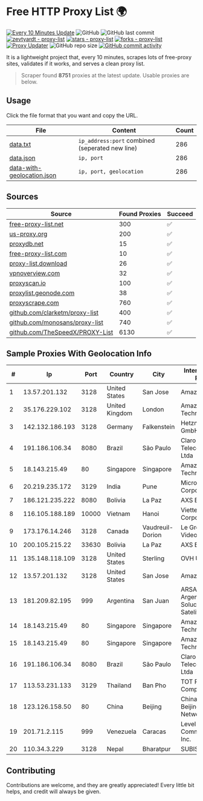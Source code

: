 
# Free HTTP Proxy List 🌍

[![Every 10 Minutes Update](https://github.com/mertguvencli/http-proxy-list/actions/workflows/main.yml/badge.svg?branch=main)](https://github.com/mertguvencli/http-proxy-list/actions/workflows/main.yml)
![GitHub](https://img.shields.io/github/license/mertguvencli/http-proxy-list)
![GitHub last commit](https://img.shields.io/github/last-commit/mertguvencli/http-proxy-list)
[![zevtyardt - proxy-list](https://img.shields.io/static/v1?label=zevtyardt&message=proxy-list&color=blue&logo=github)](https://github.com/zevtyardt/proxy-list "Go to GitHub repo")
[![stars - proxy-list](https://img.shields.io/github/stars/zevtyardt/proxy-list?style=social)](https://github.com/zevtyardt/proxy-list)
[![forks - proxy-list](https://img.shields.io/github/forks/zevtyardt/proxy-list?style=social)](https://github.com/zevtyardt/proxy-list)
[![Proxy Updater](https://github.com/zevtyardt/proxy-list/workflows/Proxy%20Updater/badge.svg)](https://github.com/zevtyardt/proxy-list/actions?query=workflow:"Proxy+Updater")
![GitHub repo size](https://img.shields.io/github/repo-size/zevtyardt/proxy-list)
[![GitHub commit activity](https://img.shields.io/github/commit-activity/m/zevtyardt/proxy-list?logo=commits)](https://github.com/zevtyardt/proxy-list/commits/main)

It is a lightweight project that, every 10 minutes, scrapes lots of free-proxy sites, validates if it works, and serves a clean proxy list.

> Scraper found **8751** proxies at the latest update. Usable proxies are below.

## Usage

Click the file format that you want and copy the URL.

|File|Content|Count|
|----|-------|-----|
|[data.txt](https://raw.githubusercontent.com/mertguvencli/http-proxy-list/main/proxy-list/data.txt)|`ip_address:port` combined (seperated new line)|286|
|[data.json](https://raw.githubusercontent.com/mertguvencli/http-proxy-list/main/proxy-list/data.json)|`ip, port`|286|
|[data-with-geolocation.json](https://raw.githubusercontent.com/mertguvencli/http-proxy-list/main/proxy-list/data-with-geolocation.json)|`ip, port, geolocation`|286|

## Sources

|Source|Found Proxies|Succeed|
|------|-------------|-------|
|[free-proxy-list.net](https://free-proxy-list.net)|300|✅|
|[us-proxy.org](https://www.us-proxy.org)|200|✅|
|[proxydb.net](http://proxydb.net)|15|✅|
|[free-proxy-list.com](https://free-proxy-list.com/?page=&port=&type%5B%5D=http&type%5B%5D=https&up_time=0&search=Search)|10|✅|
|[proxy-list.download](https://www.proxy-list.download/HTTP)|26|✅|
|[vpnoverview.com](https://vpnoverview.com/privacy/anonymous-browsing/free-proxy-servers)|32|✅|
|[proxyscan.io](https://www.proxyscan.io)|100|✅|
|[proxylist.geonode.com](https://proxylist.geonode.com/api/proxy-list?limit=300&page=1&sort_by=lastChecked&sort_type=desc&protocols=http,https)|38|✅|
|[proxyscrape.com](https://api.proxyscrape.com/v2/?request=displayproxies&protocol=http&timeout=10000&country=all&ssl=all&anonymity=all)|760|✅|
|[github.com/clarketm/proxy-list](https://raw.githubusercontent.com/clarketm/proxy-list/master/proxy-list-raw.txt)|400|✅|
|[github.com/monosans/proxy-list](https://raw.githubusercontent.com/monosans/proxy-list/main/proxies/http.txt)|740|✅|
|[github.com/TheSpeedX/PROXY-List](https://raw.githubusercontent.com/TheSpeedX/PROXY-List/master/http.txt)|6130|✅|


## Sample Proxies With Geolocation Info

|#|Ip|Port|Country|City|Internet Service Provider|
|-|--|----|-------|----|-------------------------|
|1|13.57.201.132|3128|United States|San Jose|Amazon.com, Inc.|
|2|35.176.229.102|3128|United Kingdom|London|Amazon Technologies Inc.|
|3|142.132.186.193|3128|Germany|Falkenstein|Hetzner Online GmbH|
|4|191.186.106.34|8080|Brazil|São Paulo|Claro NXT Telecomunicacoes Ltda|
|5|18.143.215.49|80|Singapore|Singapore|Amazon Technologies Inc.|
|6|20.219.235.172|3129|India|Pune|Microsoft Corporation|
|7|186.121.235.222|8080|Bolivia|La Paz|AXS Bolivia S. A.|
|8|116.105.188.189|10000|Vietnam|Hanoi|Viettel Corporation|
|9|173.176.14.246|3128|Canada|Vaudreuil-Dorion|Le Groupe Videotron Ltee|
|10|200.105.215.22|33630|Bolivia|La Paz|AXS Bolivia S. A.|
|11|135.148.118.109|3128|United States|Sterling|OVH US LLC|
|12|13.57.201.132|3128|United States|San Jose|Amazon.com, Inc.|
|13|181.209.82.195|999|Argentina|San Juan|ARSAT - Empresa Argentina de Soluciones Satelitales S.A|
|14|18.143.215.49|80|Singapore|Singapore|Amazon Technologies Inc.|
|15|18.143.215.49|80|Singapore|Singapore|Amazon Technologies Inc.|
|16|191.186.106.34|8080|Brazil|São Paulo|Claro NXT Telecomunicacoes Ltda|
|17|113.53.231.133|3129|Thailand|Ban Pho|TOT Public Company Limited|
|18|123.126.158.50|80|China|Beijing|China Unicom Beijing Province Network|
|19|201.71.2.115|999|Venezuela|Caracas|Level 3 Communications, Inc.|
|20|110.34.3.229|3128|Nepal|Bharatpur|SUBISU C7|



## Contributing

Contributions are welcome, and they are greatly appreciated! Every
little bit helps, and credit will always be given.


